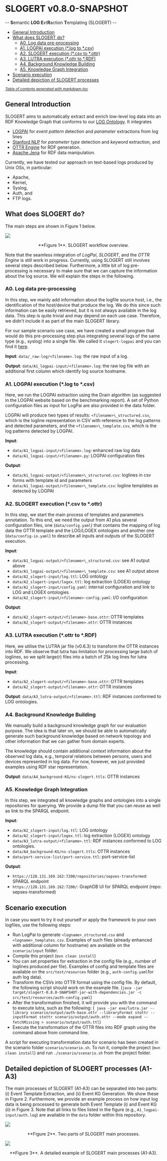 # SLOGERT v0.8.0-SNAPSHOT

-- **S**emantic **LOG E**xt**R**action **T**emplating (SLOGERT) --


 * [General Introduction](#general-introduction)
 * [What does SLOGERT do?](#what-does-slogert-do-)
    + [A0. Log data pre-processing](#a0-log-data-pre-processing)
    + [A1. LOGPAI execution (\*.log to \*.csv)](#a1-logpai-execution----log-to---csv-)
    + [A2. SLOGERT execution (\*.csv to \*.ottr)](#a2-slogert-execution----csv-to---ottr-)
    + [A3. LUTRA execution (\*.ottr to \*.RDF)](#a3-lutra-execution----ottr-to---rdf-)
    + [A4. Background Knowledge Building](#a4-background-knowledge-building)
    + [A5. Knowledge Graph Integration](#a5-knowledge-graph-integration)
 * [Scenario execution](#scenario-execution)
 * [Detailed depiction of SLOGERT processes](#detailed-depiction-of-slogert-processes-a1-a3)

<small><i><a href='http://ecotrust-canada.github.io/markdown-toc/'>Table of contents generated with markdown-toc</a></i></small>


## General Introduction 

SLOGERT aims to automatically extract and enrich low-level log data into an RDF Knowledge Graph that conforms to our [LOG Ontology](https://w3id.org/sepses/ns/log#). It integrates

 - [LOGPAI](https://github.com/logpai/logparser) for *event pattern* detection and *parameter* extractions from log lines
 - [Stanford NLP](https://stanfordnlp.github.io/CoreNLP/) for *parameter type* detection and *keyword* extraction, and 
 - [OTTR Engine](https://ottr.xyz/#Lutra) for RDF generation. 
 - [Apache Jena](https://jena.apache.org) for RDF data manipulation.

Currently, we have tested our approach on text-based logs produced by Unix OSs, in particular: 
  
  - Apache,
  - Kernel,
  - Syslog,
  - Auth, and 
  - FTP logs.

## What does SLOGERT do?

The main steps are shown in Figure 1 below.

![ ](https://raw.githubusercontent.com/sepses/slogert/v0.8.0/data/slogert.png)
<p align="center">**Figure 1**. SLOGERT workflow overview.</p>

Note that the seamless integration of *LogPai*, *SLOGERT*, and the *OTTR Engine* is still work in progress. Currently, using SLOGERT still involves several steps described below. Furthermore, a little bit of log pre-processing is necessary to make sure that we can capture the information about the log source. We will explain the steps in the following.

### A0. Log data pre-processing

In this step, we mainly add information about the logfile source host, i.e., the identification of the host/device that produce the log. We do this since such information can be easily retrieved, but it is not always available in the log data. This step is quite trivial and may depend on each use case. Therefore, we didn't include it as part of the main SLOGERT library.

For our sample scenario use case, we have created a small program that would do this pre-processing step plus integrating several logs of the same type (e.g., syslog) into a single file. We called it `slogert-logpai` and you can find it [here](https://github.com/sepses/slogert-logpai).

**Input**:     `data/_raw-log/<filename>.log`: the raw input of a log. 

**Output**:  `data/A1_logpai-input/<filename>.log`: the raw log file with an additional first column which identify log source hostname.

### A1. LOGPAI execution (\*.log to \*.csv)

Here, we run the LOGPAI extraction using the Drain algorithm (as suggested in the LOGPAI website based on the benchmarking report). A set of Python configuration files as input for LogPai are also provided in the data folder.

LOGPAI will produce two types of results: ```<filename>\_structured.csv```, which is the logline representation in CSV with reference to the log patterns and detected parameters, and the ```<filename>\_template.csv```, which is the log patterns detected by LOGPAI.

**Input**:     

 - `data/A1_logpai-input/<filename>.log`: enhanced raw log data    
 - `data/A1_logpai-input/<filename>.py`: LOGPAI configuration files

**Output**:    

 - `data/A1_logpai-output/<filename>\_structured.csv`: loglines in csv forms with template id and parameters    
 - `data/A1_logpai-output/<filename>\_template.csv`: logline templates as detected by LOGPAI

### A2. SLOGERT execution (\*.csv to \*.ottr)

In this step, we start the main process of templates and parameters annotation.
To this end, we need the output from A1 plus several configuration files, one (`data/config.yaml`) that contains the mapping of log data the OTTR template and the LOG/LOGEX ontologies and another one (`data/config-io.yaml`) to describe all inputs and outputs of the SLOGERT execution. 

**Input**:     

- `data/A1_logpai-output/<filename>\_structured.csv`: see A1 output above     
- `data/A1_logpai-output/<filename>\_template.csv`: see A1 output above    
- `data/A2_slogert-input/log.ttl`: LOG ontology    
- `data/A2_slogert-input/logex.ttl`: log extraction (LOGEX) ontology    
- `data/A2_slogert-input/config.yaml`: internal configuration and link to LOG and LOGEX ontologies    
- `data/A2_slogert-input/<filename>-config.yaml`: I/O configuration    

**Output**:    

- `data/A2_slogert-output/<filename>-base.ottr`: OTTR templates    
- `data/A2_slogert-output/<filename>.ottr`: OTTR instances     


### A3. LUTRA execution (\*.ottr to \*.RDF)

Here, we utilise the LUTRA jar file (v0.6.3) to transform the OTTR instances into RDF. We observe that lutra has limitation for processing large batch of loglines, so we split large(r) files into a batch of 25k log lines for lutra processing.

**Input**:     

 - `data/A2_slogert-output/<filename>-base.ottr`: OTTR templates    
 - `data/A2_slogert-output/<filename>.ottr`: OTTR instances     

**Output**:    `data/A3_lutra-output/<filename>.ttl`: RDF instances conformed to LOG ontologies.


### A4. Background Knowledge Building

We manually build a background knowledge graph for our evaluation purpose. The idea is that later on, we should be able to automatically generate such background knowledge based on network topology and other information that we can gather from domain experts. 

The knowledge should contain additional *context* information about the observed log data, e.g., temporal relations between persons, users and devices represented in log data. For now, however, we just provided examples using RDF star representation. 

**Output**:  `data/A4_background-KG/ns-slogert.ttls`: OTTR instances     


### A5. Knowledge Graph Integration

In this step, we integrated all knowledge graphs and ontologies into a single repositories for querying. We provide a dump file that you can reuse as well as link to the SPARQL endpoint.

**Input**:     

- `data/A2_slogert-input/log.ttl`: LOG ontology    
- `data/A2_slogert-input/logex.ttl`: log extraction (LOGEX) ontology    
- `data/A3_lutra-output/<filename>.ttl`: RDF instances conformed to LOG ontologies.    
- `data/A4_background-KG/ns-slogert.ttls`: OTTR instances    
- `data/port-service-list/port-service.ttl`: port-service-list    

**Output**:       
- `https://128.131.169.162:7200/repositories/sepses-transformed`: SPARQL endpoint     
- `https://128.131.169.162:7200/`: GraphDB UI for SPARQL endpoint (repo: sepses-transformed)


## Scenario execution 

In case you want to try it out yourself or apply the framework to your own logfiles, use the following steps: 

* Run LogPai to generate `<logname>_structured.csv` and `<logname>_templates.csv`. Examples of such files (already enhanced with additional column for hostname) are available on the `scenario/input` folder.  
*  Compile this project (`mvn clean install`)
*  You can set properties for extraction in the config file (e.g., number of loglines produced per file). Examples of config and template files are available on the `src/test/resources` folder (e.g., `auth-config.yaml`for auth log data). 
*  Transform the CSVs into OTTR format using the config file. By default, the following script should work on the example file. (```java -jar target/slogert-0.8.0-SNAPSHOT-jar-with-dependencies.jar -c src/test/resources/auth-config.yaml```)
*  After the transformation finished, it will provide you with the command to execute lutra, such as the following: (``` java -jar exe/lutra.jar --library scenario/output/auth-base.ottr --libraryFormat stottr --inputFormat stottr scenario/output/auth.ottr --mode expand --fetchMissing > scenario/output/auth.ttl```) 
*  Execute the transformation of the OTTR files into RDF graph using the command above from command line. 

A script for executing transformation data for scenario has been created in the scenario folder `scenario/scenario.sh`. To run it, compile the project (`mvn clean install`) and run `./scenario/scenario.sh` from the project folder.

## Detailed depiction of SLOGERT processes (A1-A3)

The main processes of SLOGERT (A1-A3) can be separated into two parts: (i) Event Template Extraction, and (ii) Event KG Generation. 
We show these in Figure 2. Furthermore, we provide an example process on how input log data is being processed to generate both Event Template (i) and Event KG (ii) in Figure 3. Note that all links to files listed in the figure (e.g., `A1_logpai-input/auth.log`)  are available in the `data` folder within this repository.

![ ](https://raw.githubusercontent.com/sepses/slogert/v0.8.0/figures/slogert-example.jpg)
<p align="center">**Figure 2**. Two parts of SLOGERT main processes.</p>

![ ](https://raw.githubusercontent.com/sepses/slogert/v0.8.0/figures/slogert-example-combined.jpg)
<p align="center">**Figure 3**. A detailed example of SLOGERT main processes (A1-A3).</p>
           
<!--## References
[[1]](#1)
<a id="1">[1]</a> 
Dijkstra, E. W. (1968). 
Go to statement considered harmful. 
Communications of the ACM, 11(3), 147-148.-->

